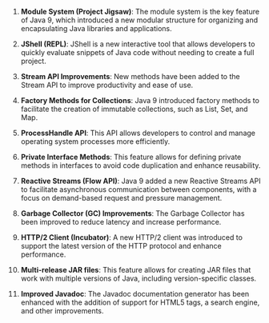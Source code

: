 1. **Module System (Project Jigsaw)**: The module system is the key feature of Java 9, which introduced a new modular structure for organizing and encapsulating Java libraries and applications.

2. **JShell (REPL)**: JShell is a new interactive tool that allows developers to quickly evaluate snippets of Java code without needing to create a full project.

3. **Stream API Improvements**: New methods have been added to the Stream API to improve productivity and ease of use.

4. **Factory Methods for Collections**: Java 9 introduced factory methods to facilitate the creation of immutable collections, such as List, Set, and Map.

5. **ProcessHandle API**: This API allows developers to control and manage operating system processes more efficiently.

6. **Private Interface Methods**: This feature allows for defining private methods in interfaces to avoid code duplication and enhance reusability.

7. **Reactive Streams (Flow API)**: Java 9 added a new Reactive Streams API to facilitate asynchronous communication between components, with a focus on demand-based request and pressure management.

8. **Garbage Collector (GC) Improvements**: The Garbage Collector has been improved to reduce latency and increase performance.

9. **HTTP/2 Client (Incubator)**: A new HTTP/2 client was introduced to support the latest version of the HTTP protocol and enhance performance.

10. **Multi-release JAR files**: This feature allows for creating JAR files that work with multiple versions of Java, including version-specific classes.

11. **Improved Javadoc**: The Javadoc documentation generator has been enhanced with the addition of support for HTML5 tags, a search engine, and other improvements.